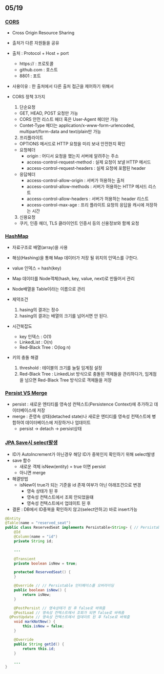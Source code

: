 ## 05/19

### [CORS](https://escapefromcoding.tistory.com/724)
- Cross Origin Resource Sharing
- 출처가 다른 자원들을 공유
- 출처 : Protocol + Host + port 
  - https:// : 프로토콜
  - github.com : 호스트
  - 8801 : 포트

- 사용이유 : 한 출처에서 다른 출처 접근을 제어하기 위해서
- CORS 정책 3가지
  1. 단순요청
    - GET, HEAD, POST 요청만 가능
    - CORS 안전 리스트 헤더 혹은 User-Agent 헤더만 가능
    - Contet-Type 헤더는 application/x-www-form-urlencoded, multipart/form-data and text/plain만 가능

  2. 프리플라이트
    - OPTIONS 메서드로 HTTP 요청을 미리 보내 안전한지 확인
    - 요청헤더
      - origin : 어디서 요청을 했는지 서버에 알려주는 주소
      - access-control-request-method : 실제 요청이 보낼 HTTP 메서드
      - access-control-request-headers : 실제 요청에 포함된 header
    - 응답헤더
      - access-control-allow-origin : 서버가 허용하는 출처
      - access-control-allow-methods : 서버가 허용하는 HTTP 메서드 리스트
      - access-control-allow-headers : 서버가 허용하는 header 리스트
      - access-control-max-age : 프리 플라이트 요청의 응답을 캐시에 저장하는 시간    
  
  3. 신용요청
    - 쿠키, 인증 헤더, TLS 클라이언트 인증서 등의 신용정보와 함께 요청

### [HashMap](https://lordofkangs.tistory.com/78)
- 자료구조로 배열(array)을 사용
- 해싱(Hashing)을 통해 Map 데이터가 저장 될 위치의 인덱스를 구한다.
- value 인덱스 = hash(key)
- Map 데이터를 Node객체(hash, key, value, next)로 만들어서 관리
- Node배열을 Table이라는 이름으로 관리

- 제약조건
  1. hasing의 결과는 정수
  2. hasing의 결과는 배열의 크기를 넘어서면 안 된다.

- 시간복잡도 
  - key 인덱스 : O(1)
  - LinkedList : O(n)
  - Red-Black Tree : O(log n)

- 키의 충돌 해결
  1. threshold : 테이블의 크기를 늘릴 임계점 설정
  2. Red-Black Tree : LinkedList 방식으로 충돌된 객체들을 관리하다가, 임계점을 넘으면 Red-Black Tree 방식으로 객체들을 저장

### [Persist VS Merge](https://umanking.github.io/2019/04/12/jpa-persist-merge/)
- persist : 새로운 엔티티를 영속성 컨텍스트(Persistence Context)에 추가하고 데이터베이스에 저장
- merge : 준영속 상태(detached state)나 새로운 엔티티를 영속성 컨텍스트에 병합하여 데이터베이스에 저장하거나 업데이트
  - persist -> detach -> persist상태

### [JPA Save시 select발생](https://chatgpt.com/c/2a75afd0-1a4f-4cbb-8a91-7f7b34a74fb8)
- ID가 AutoIncrement가 아닌경우 해당 ID가 중복인지 확인하기 위해 select발생
- save 함수
  - 새로운 객체 isNew(entity) = true 이면 persist
  - 아니면 merge
- 해결방법
  - isNew이 true가 되는 기준을 id 존재 여부가 아닌 아래조건으로 변경
    - 영속 상태가 된 후
    - 영속성 컨텍스트에서 조회 안되었을떄
    - 영속성 컨텍스트에서 업데이트 된 후 
- 결론 : DB에서 ID중복을 확인하지 않고(select안하고) 바로 insert가능

```java
@Entity
@Table(name = "reserved_seat")
public class ReservedSeat implements Persistable<String> { // Persistable 인터페이스를 구현
	@Id
	@Column(name = "id")
	private String id;

	...

	@Transient
	private boolean isNew = true;

	protected ReservedSeat() {
	}

	@Override // // Persistable 인터페이스를 오버라이딩
	public boolean isNew() {
		return isNew;
	}

	@PostPersist // 영속상태가 된 후 false로 바꿔줌
	@PostLoad // 영속성 컨텍스트에서 조회가 되면 false로 바꿔줌
  @PostUpdate // 영속성 컨텍스트에서 업데이트 된 후 false로 바꿔줌
	void markNotNew() {
		this.isNew = false;
	}

	@Override
	public String getId() {
		return this.id;
	}
    
    ...
}
```